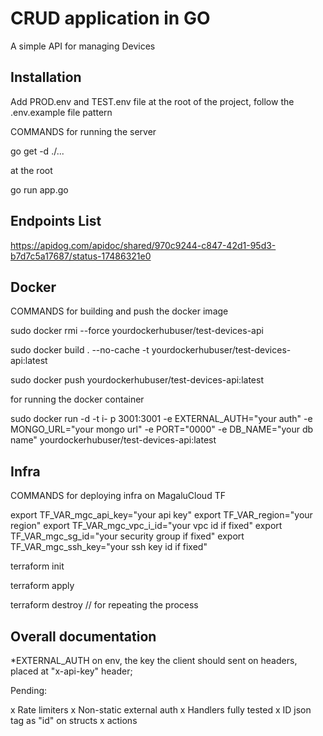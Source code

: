 # CRUD application in GO

A simple API for managing Devices

## Installation

Add PROD.env and TEST.env file at the root of the project, follow the .env.example file pattern

COMMANDS for running the server

go get -d ./...

at the root

go run app.go

## Endpoints List

https://apidog.com/apidoc/shared/970c9244-c847-42d1-95d3-b7d7c5a17687/status-17486321e0

## Docker

COMMANDS for building and push the docker image

sudo docker rmi --force yourdockerhubuser/test-devices-api

sudo docker build . --no-cache -t yourdockerhubuser/test-devices-api:latest

sudo docker push yourdockerhubuser/test-devices-api:latest

for running the docker container

sudo docker run -d -t i- p 3001:3001 -e EXTERNAL_AUTH="your auth" -e MONGO_URL="your mongo url" -e PORT="0000" -e DB_NAME="your db name" yourdockerhubuser/test-devices-api:latest

## Infra

COMMANDS for deploying infra on MagaluCloud TF

export TF_VAR_mgc_api_key="your api key"
export TF_VAR_region="your region"
export TF_VAR_mgc_vpc_i_id="your vpc id if fixed"
export TF_VAR_mgc_sg_id="your security group if fixed"
export TF_VAR_mgc_ssh_key="your ssh key id if fixed"

terraform init

terraform apply

terraform destroy // for repeating the process

## Overall documentation

*EXTERNAL_AUTH on env, the key the client should sent on headers, placed at "x-api-key" header;

Pending:

x Rate limiters
x Non-static external auth
x Handlers fully tested
x ID json tag as "id" on structs
x actions



